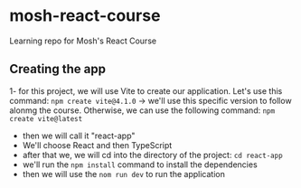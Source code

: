 # mosh-react-course

Learning repo for Mosh's React Course

## Creating the app

1- for this project, we will use Vite to create our application. Let's use this command:
`npm create vite@4.1.0` -> we'll use this specific version to follow alonmg the course. Otherwise, we can use the following command: `npm create vite@latest`

- then we will call it "react-app"
- We'll choose React and then TypeScript
- after that we, we will cd into the directory of the project: `cd react-app`
- we'll run the `npm install` command to install the dependencies
- then we will use the `nom run dev` to run the application
